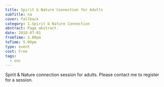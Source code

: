 ```yaml
---
title: Spirit & Nature Connection for Adults
subTitle: na
cover: fallback
category: 1.Spirit & Nature Connection
abstract: Page abstract.
date: 2018-07-01
fromTime: 3.00pm
toTime: 5.00pm
type: event
cost: Free
tags:
  - snc
---
```


Spirit & Nature connection session for adults. Please contact me to register for a session.

